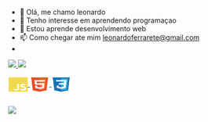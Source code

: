 - 👋  Olá, me chamo leonardo
- 👀 Tenho interesse em aprendendo programaçao
- 🌱  Estou aprende desenvolvimento web
- 📫 Como chegar ate mim leonardoferrarete@gmail.com
-  <div align="center">
  <a href="https://github.com/leo435-fak">
  <img height="180em" src="https://github-readme-stats.vercel.app/api?username=Leonardo&show_icons=true&theme=dark&include_all_commits=false&count_private=true"/>
  <img height="180em" src="https://github-readme-stats.vercel.app/api/top-langs/?username=Leonardo&layout=compact&langs_count=7&theme=dark"/>
</div>

 <div style="display: inline_block"><br>
  <img align="center" alt="Leo-Js" height="30" width="40" src="https://raw.githubusercontent.com/devicons/devicon/master/icons/javascript/javascript-plain.svg">
  <img align="center" alt="Leo-HTML" height="30" width="40" src="https://raw.githubusercontent.com/devicons/devicon/master/icons/html5/html5-original.svg">
  <img align="center" alt="Leo-CSS" height="30" width="40" src="https://raw.githubusercontent.com/devicons/devicon/master/icons/css3/css3-original.svg">
</div>
  
  
  ##

  <div>
   <a href="https://www.instagram.com/_ferrarete19/" target="_blank"><img src="https://img.shields.io/badge/Instagram-E4405F?style=for-the-badge&logo=instagram&logoColor=white target="_blank"></a>
    <a                                                                      
  </div>
